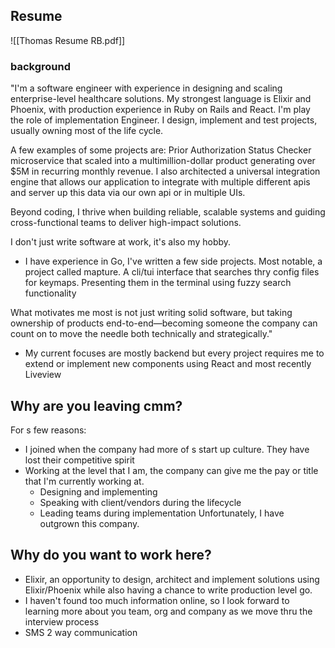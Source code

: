 ## Resume 
![[Thomas Resume RB.pdf]]

### background 
"I'm a software engineer with experience in designing and scaling enterprise-level healthcare solutions. My strongest language is Elixir and Phoenix, with production experience in Ruby on Rails and React. I'm play the role of implementation Engineer. I design, implement and test projects, usually owning most of the life cycle. 

A few examples of some projects are: 
Prior Authorization Status Checker microservice that scaled into a multimillion-dollar product generating over $5M in recurring monthly revenue. I also architected a universal integration engine that allows our application to integrate with multiple different apis and server up this data via our own api or in multiple UIs.

Beyond coding, I thrive when building reliable, scalable systems and guiding cross-functional teams to deliver high-impact solutions.

I don't just write software at work, it's also my hobby. 
- I have experience in Go, I've written a few side projects. Most notable, a project called mapture. A cli/tui interface that searches thry config files for keymaps. Presenting them in the terminal using fuzzy search functionality 

What motivates me most is not just writing solid software, but taking ownership of products end-to-end—becoming someone the company can count on to move the needle both technically and strategically."

- My current focuses are mostly backend but every project requires me to extend or implement new components using React and most recently Liveview



## Why are you leaving cmm? 
For s few reasons: 
- I joined when the company had more of s start up culture. They have lost their competitive spirit 
- Working at the level that I am, the company can give me the pay or title that I'm currently working at. 
	- Designing and implementing 
	- Speaking with client/vendors during the lifecycle
	- Leading teams during implementation
Unfortunately, I have outgrown this company.  

## Why do you want to work here?

- Elixir, an opportunity to design, architect and implement solutions using Elixir/Phoenix while also having a chance to write production level go. 
- I haven't found too much information online, so I look forward to learning more about you team, org and company as we move thru the interview process 
- SMS 2 way communication

